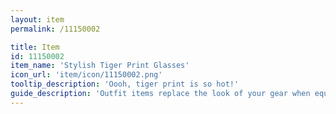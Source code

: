 ```yaml
---
layout: item
permalink: /11150002

title: Item
id: 11150002
item_name: 'Stylish Tiger Print Glasses'
icon_url: 'item/icon/11150002.png'
tooltip_description: 'Oooh, tiger print is so hot!'
guide_description: 'Outfit items replace the look of your gear when equipped.'
---
```

